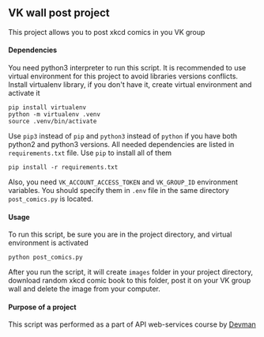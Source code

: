 ## VK wall post project
This project allows you to post xkcd comics in you VK group

#### Dependencies
You need python3 interpreter to run this script. It is recommended to use virtual environment for this project to avoid libraries versions conflicts. Install virtualenv library, if you don't have it, create virtual environment and activate it
```
pip install virtualenv
python -m virtualenv .venv
source .venv/bin/activate
```
Use `pip3` instead of `pip` and `python3` instead of `python` if you have both python2 and python3 versions.
All needed dependencies are listed in `requirements.txt` file. Use `pip` to install all of them
```
pip install -r requirements.txt
```
Also, you need `VK_ACCOUNT_ACCESS_TOKEN` and `VK_GROUP_ID` environment variables. You should specify them in `.env` file in the same directory `post_comics.py` is located.

#### Usage
To run this script, be sure you are in the project directory, and virtual environment is activated
```
python post_comics.py
```
After you run the script, it will create `images` folder in your project directory, download random xkcd comic book to this folder, post it on your VK group wall and delete the image from your computer.

#### Purpose of a project
This script was performed as a part of API web-services course by [Devman](https://dvmn.org/modules/)


